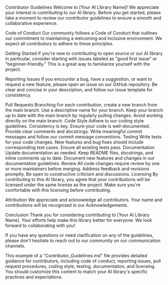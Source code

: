 
Contributor Guidelines
Welcome to [Your AI Library Name]! We appreciate your interest in contributing to our AI library. Before you get started, please take a moment to review our contributor guidelines to ensure a smooth and collaborative experience.

Code of Conduct
Our community follows a Code of Conduct that outlines our commitment to maintaining a welcoming and inclusive environment. We expect all contributors to adhere to these principles.

Getting Started
If you're new to contributing to open source or our AI library in particular, consider starting with issues labeled as "good first issue" or "beginner-friendly." This is a great way to familiarize yourself with the project.

Reporting Issues
If you encounter a bug, have a suggestion, or want to request a new feature, please open an issue on our GitHub repository. Be clear and concise in your description, and follow our issue template for consistency.

Pull Requests
Branching
For each contribution, create a new branch from the main branch. Use a descriptive name for your branch.
Keep your branch up to date with the main branch by regularly pulling changes.
Avoid working directly on the main branch.
Code Style
Adhere to our coding style guidelines. Consistency is key.
Ensure your code is well-documented. Provide clear comments and docstrings.
Write meaningful commit messages and follow our commit message conventions.
Testing
Write tests for your code changes. New features and bug fixes should include corresponding test cases.
Ensure all existing tests pass.
Documentation
Update documentation as needed. Keep README files, docstrings, and inline comments up to date.
Document new features and changes in our documentation guidelines.
Review
All code changes require review by one or more maintainers before merging.
Address feedback and revisions promptly.
Be open to constructive criticism and discussions.
Licensing
By contributing to this AI library, you agree that your contributions will be licensed under the same license as the project. Make sure you're comfortable with this licensing before contributing.

Attribution
We appreciate and acknowledge all contributors. Your name and contributions will be recognized in our Acknowledgements.

Conclusion
Thank you for considering contributing to [Your AI Library Name]. Your efforts help make this library better for everyone. We look forward to collaborating with you!

If you have any questions or need clarification on any of the guidelines, please don't hesitate to reach out to our community on our communication channels.

This example of a "Contributor_Guidelines.md" file provides detailed guidance for contributors, including code of conduct, reporting issues, pull request procedures, coding style, testing, documentation, and licensing. You should customize this content to match your AI library's specific practices and expectations.